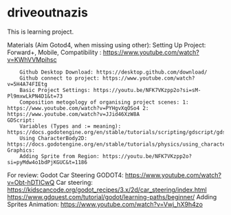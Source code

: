 # driveoutnazis
 
This is learning project. 

Materials (Aim Gotod4, when missing using other): 
	Setting Up Project: 
		Forward+, Mobile, Compatibility : https://www.youtube.com/watch?v=KWhVVMpihsc
				
		Github Desktop Download: https://desktop.github.com/download/
		Github connect to project: https://www.youtube.com/watch?v=5H4A74FIEtg
		Basic Project Settings: https://youtu.be/NFK7VKzpp2o?si=sM-Pl9mxwLkPN4D1&t=73
		Composition metogology of organising project scenes: 1: https://www.youtube.com/watch?v=PYHgvXqOSo4 2: https://www.youtube.com/watch?v=JJid46XzW8A
	GDScript:
		Variables (Types and := meaning): https://docs.godotengine.org/en/stable/tutorials/scripting/gdscript/gdscript_basics.html#variables
		Using CharacterBody2D: https://docs.godotengine.org/en/stable/tutorials/physics/using_character_body_2d.html
	Graphics: 
		Adding Sprite from Region: https://youtu.be/NFK7VKzpp2o?si=pyMdw4o1bdPjKGUC&t=1186			
	
	









For review: 
	Godot Car Steering GODOT4: https://www.youtube.com/watch?v=Obt-hDTICwQ
	Car steering: https://kidscancode.org/godot_recipes/3.x/2d/car_steering/index.html
	https://www.gdquest.com/tutorial/godot/learning-paths/beginner/
	Adding Sprites Animation: https://www.youtube.com/watch?v=Vwj_hX9h4zo
